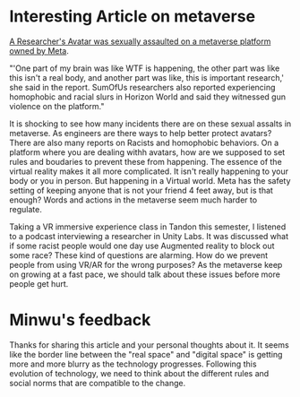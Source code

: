 
# Interesting Article on metaverse
[A Researcher's Avatar was sexually assaulted on a metaverse platform owned by Meta](https://www.businessinsider.com/researcher-claims-her-avatar-was-raped-on-metas-metaverse-platform-2022-5).

"'One part of my brain was like WTF is happening, the other part was like this isn't a real body, and another part was like, this is important research,' she said in the report.
SumOfUs researchers also reported experiencing homophobic and racial slurs in Horizon World and said they witnessed gun violence on the platform."

It is shocking to see how many incidents there are on these sexual assalts in metaverse. As engineers are there ways to help better protect avatars?
There are also many reports on Racists and homophobic behaviors. On a platform where you are dealing withh avatars, how are we supposed to set rules and boudaries to prevent these from happening.
The essence of the virtual reality makes it all more complicated. It isn't really happening to your body or you in person. But happening in a Virtual world.
Meta has the safety setting of keeping anyone that is not your friend 4 feet away, but is that enough? Words and actions in the metaverse seem much harder to regulate. 

Taking a VR immersive experience class in Tandon this semester, I listened to a podcast interviewing a researcher in Unity Labs. 
It was discussed what if some racist people would one day use Augmented reality to block out some race? These kind of questions are alarming.
How do we prevent people from using VR/AR for the wrong purposes? 
As the metaverse keep on growing at a fast pace, we should talk about these issues before more people get hurt.


# Minwu's feedback
Thanks for sharing this article and your personal thoughts about it. It seems like the border line between the "real space" and "digital space" is getting more and more blurry as the technology progresses. Following this evolution of technology, we need to think about the different rules and social norms that are compatible to the change. 